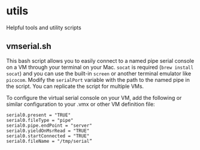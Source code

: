# utils
Helpful tools and utility scripts

## vmserial.sh
This bash script allows you to easily connect to a named pipe serial console on a VM through your terminal on your Mac. `socat` is required (`brew install socat`) and you can use the built-in `screen` or another terminal emulator like `picocom`. Modify the `serialPort` variable with the path to the named pipe in the script. You can replicate the script for multiple VMs.

To configure the virtual serial console on your VM, add the following or similar configuration to your .vmx or other VM definition file:

```
serial0.present = "TRUE"
serial0.fileType = "pipe"
serial0.pipe.endPoint = "server"
serial0.yieldOnMsrRead = "TRUE"
serial0.startConnected = "TRUE"
serial0.fileName = "/tmp/serial”
```

